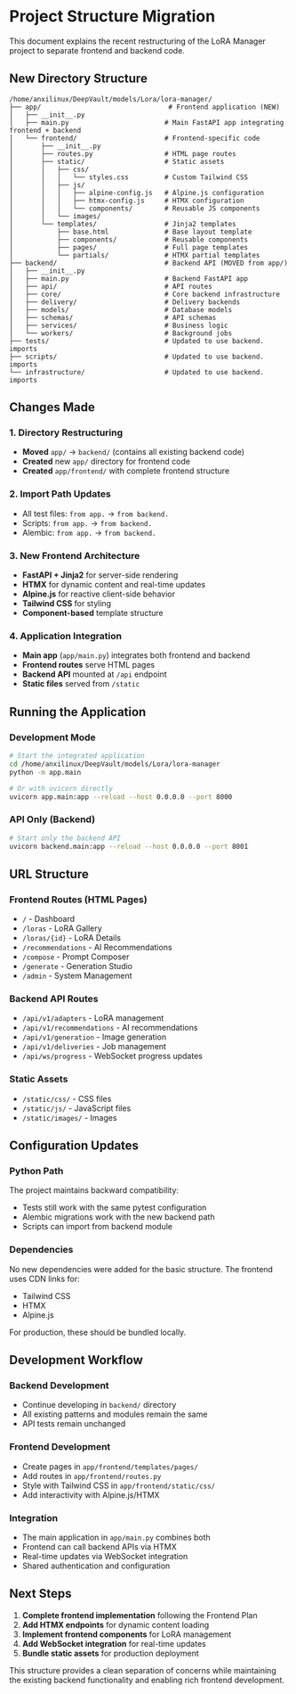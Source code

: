 # Project Structure Migration

This document explains the recent restructuring of the LoRA Manager project to separate frontend and backend code.

## New Directory Structure

```
/home/anxilinux/DeepVault/models/Lora/lora-manager/
├── app/                                # Frontend application (NEW)
│   ├── __init__.py
│   ├── main.py                        # Main FastAPI app integrating frontend + backend
│   └── frontend/                      # Frontend-specific code
│       ├── __init__.py
│       ├── routes.py                  # HTML page routes
│       ├── static/                    # Static assets
│       │   ├── css/
│       │   │   └── styles.css         # Custom Tailwind CSS
│       │   ├── js/
│       │   │   ├── alpine-config.js   # Alpine.js configuration
│       │   │   ├── htmx-config.js     # HTMX configuration
│       │   │   └── components/        # Reusable JS components
│       │   └── images/
│       └── templates/                 # Jinja2 templates
│           ├── base.html              # Base layout template
│           ├── components/            # Reusable components
│           ├── pages/                 # Full page templates
│           └── partials/              # HTMX partial templates
├── backend/                           # Backend API (MOVED from app/)
│   ├── __init__.py
│   ├── main.py                        # Backend FastAPI app
│   ├── api/                           # API routes
│   ├── core/                          # Core backend infrastructure
│   ├── delivery/                      # Delivery backends
│   ├── models/                        # Database models
│   ├── schemas/                       # API schemas
│   ├── services/                      # Business logic
│   └── workers/                       # Background jobs
├── tests/                             # Updated to use backend. imports
├── scripts/                           # Updated to use backend. imports
└── infrastructure/                    # Updated to use backend. imports
```

## Changes Made

### 1. Directory Restructuring
- **Moved** `app/` → `backend/` (contains all existing backend code)
- **Created** new `app/` directory for frontend code
- **Created** `app/frontend/` with complete frontend structure

### 2. Import Path Updates
- All test files: `from app.` → `from backend.`
- Scripts: `from app.` → `from backend.`
- Alembic: `from app.` → `from backend.`

### 3. New Frontend Architecture
- **FastAPI + Jinja2** for server-side rendering
- **HTMX** for dynamic content and real-time updates
- **Alpine.js** for reactive client-side behavior
- **Tailwind CSS** for styling
- **Component-based** template structure

### 4. Application Integration
- **Main app** (`app/main.py`) integrates both frontend and backend
- **Frontend routes** serve HTML pages
- **Backend API** mounted at `/api` endpoint
- **Static files** served from `/static`

## Running the Application

### Development Mode
```bash
# Start the integrated application
cd /home/anxilinux/DeepVault/models/Lora/lora-manager
python -m app.main

# Or with uvicorn directly
uvicorn app.main:app --reload --host 0.0.0.0 --port 8000
```

### API Only (Backend)
```bash
# Start only the backend API
uvicorn backend.main:app --reload --host 0.0.0.0 --port 8001
```

## URL Structure

### Frontend Routes (HTML Pages)
- `/` - Dashboard
- `/loras` - LoRA Gallery
- `/loras/{id}` - LoRA Details
- `/recommendations` - AI Recommendations
- `/compose` - Prompt Composer
- `/generate` - Generation Studio
- `/admin` - System Management

### Backend API Routes
- `/api/v1/adapters` - LoRA management
- `/api/v1/recommendations` - AI recommendations
- `/api/v1/generation` - Image generation
- `/api/v1/deliveries` - Job management
- `/api/ws/progress` - WebSocket progress updates

### Static Assets
- `/static/css/` - CSS files
- `/static/js/` - JavaScript files
- `/static/images/` - Images

## Configuration Updates

### Python Path
The project maintains backward compatibility:
- Tests still work with the same pytest configuration
- Alembic migrations work with the new backend path
- Scripts can import from backend module

### Dependencies
No new dependencies were added for the basic structure. The frontend uses CDN links for:
- Tailwind CSS
- HTMX
- Alpine.js

For production, these should be bundled locally.

## Development Workflow

### Backend Development
- Continue developing in `backend/` directory
- All existing patterns and modules remain the same
- API tests remain unchanged

### Frontend Development
- Create pages in `app/frontend/templates/pages/`
- Add routes in `app/frontend/routes.py`
- Style with Tailwind CSS in `app/frontend/static/css/`
- Add interactivity with Alpine.js/HTMX

### Integration
- The main application in `app/main.py` combines both
- Frontend can call backend APIs via HTMX
- Real-time updates via WebSocket integration
- Shared authentication and configuration

## Next Steps

1. **Complete frontend implementation** following the Frontend Plan
2. **Add HTMX endpoints** for dynamic content loading
3. **Implement frontend components** for LoRA management
4. **Add WebSocket integration** for real-time updates
5. **Bundle static assets** for production deployment

This structure provides a clean separation of concerns while maintaining the existing backend functionality and enabling rich frontend development.
